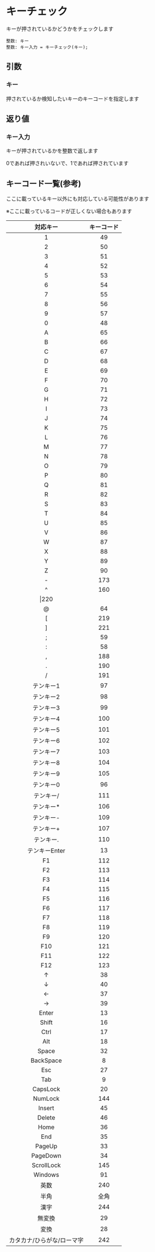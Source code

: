 # キーチェック

キーが押されているかどうかをチェックします

```
整数: キー
整数: キー入力 = キーチェック(キー);
```

## 引数

### キー

押されているか検知したいキーのキーコードを指定します

## 返り値

### キー入力

キーが押されているかを整数で返します

0であれば押されいないで、1であれば押されています

## キーコード一覧(参考)

ここに載っているキー以外にも対応している可能性があります

※ここに載っているコードが正しくない場合もあります

|対応キー|キーコード|
|:-:|:-:|
|1|49|
|2|50|
|3|51|
|4|52|
|5|53|
|6|54|
|7|55|
|8|56|
|9|57|
|0|48|
|A|65|
|B|66|
|C|67|
|D|68|
|E|69|
|F|70|
|G|71|
|H|72|
|I|73|
|J|74|
|K|75|
|L|76|
|M|77|
|N|78|
|O|79|
|P|80|
|Q|81|
|R|82|
|S|83|
|T|84|
|U|85|
|V|86|
|W|87|
|X|88|
|Y|89|
|Z|90|
|-|173|
|^|160|
|\|220|
|@|64|
|[|219|
|]|221|
|;|59|
|:|58|
|,|188|
|.|190|
|/|191|
|テンキー1|97|
|テンキー2|98|
|テンキー3|99|
|テンキー4|100|
|テンキー5|101|
|テンキー6|102|
|テンキー7|103|
|テンキー8|104|
|テンキー9|105|
|テンキー0|96|
|テンキー/|111|
|テンキー*|106|
|テンキー-|109|
|テンキー+|107|
|テンキー.|110|
|テンキーEnter|13|
|F1|112|
|F2|113|
|F3|114|
|F4|115|
|F5|116|
|F6|117|
|F7|118|
|F8|119|
|F9|120|
|F10|121|
|F11|122|
|F12|123|
|↑|38|
|↓|40|
|←|37|
|→|39|
|Enter|13|
|Shift|16|
|Ctrl|17|
|Alt|18|
|Space|32|
|BackSpace|8|
|Esc|27|
|Tab|9|
|CapsLock|20|
|NumLock|144|
|Insert|45|
|Delete|46|
|Home|36|
|End|35|
|PageUp|33|
|PageDown|34|
|ScrollLock|145|
|Windows|91|
|英数|240|
|半角|全角|	243
|漢字|244|
|無変換|29|
|変換|28|
|カタカナ/ひらがな/ローマ字|242|